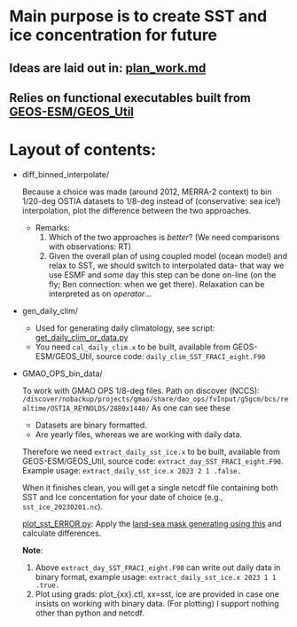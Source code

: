 # Main purpose is to create SST and ice concentration for future

## Ideas are laid out in: [plan_work.md](https://github.com/sanAkel/future_sst_fraci/blob/main/plan_work.md)

## Relies on functional executables built from [GEOS-ESM/GEOS_Util](https://github.com/GEOS-ESM/GEOS_Util/tree/main/pre/prepare_ocnExtData)

# Layout of contents:

- diff_binned_interpolate/

  Because a choice was made (around 2012, MERRA-2 context) to bin 1/20-deg OSTIA datasets to 1/8-deg instead of (conservative: sea ice!) interpolation,
  plot the difference between the two approaches.
  
  - Remarks:
    1. Which of the two approaches is _better_? (We need comparisons with observations: RT)
    2. Given the overall plan of using coupled model (ocean model) and relax to SST, we should switch to interpolated data- that way we use ESMF and
       _some_ day this step can be done on-line (on the fly; Ben connection: when we get there). Relaxation can be interpreted as on _operator_...

- gen_daily_clim/

  - Used for generating daily climatology, see script: [get_daily_clim_or_data.py](https://github.com/sanAkel/future_sst_fraci/blob/main/gen_daily_clim/get_daily_clim_or_data.py)
  - You need `cal_daily_clim.x` to be built, available from GEOS-ESM/GEOS_Util, 
    source code: `daily_clim_SST_FRACI_eight.F90`

- GMAO_OPS_bin_data/

  To work with GMAO OPS 1/8-deg files. Path on discover (NCCS):
  `/discover/nobackup/projects/gmao/share/dao_ops/fvInput/g5gcm/bcs/realtime/OSTIA_REYNOLDS/2880x1440/`
  As one can see these
  - Datasets are binary formatted.
  - Are yearly files, whereas we are working with daily data.
 
  Therefore we need `extract_daily_sst_ice.x` to be built, available from GEOS-ESM/GEOS_Util, source code: `extract_day_SST_FRACI_eight.F90`.
  Example usage: `extract_daily_sst_ice.x 2023 2 1 .false.`

  When it finishes clean, you will get a single netcdf file containing both SST and Ice concentation for your date of choice (e.g., `sst_ice_20230201.nc`).

  [plot_sst_ERROR.py](https://github.com/sanAkel/future_sst_fraci/blob/main/GMAO_OPS_bin_data/plot_sst_ERROR.py):
  Apply the [land-sea mask generating using this](https://github.com/sanAkel/future_sst_fraci/blob/main/gen_daily_clim/make_clean_land_sea_mask.ipynb) and calculate differences.

  **Note**: 
    1. Above `extract_day_SST_FRACI_eight.F90` can write out daily data in binary format, example usage: `extract_daily_sst_ice.x 2023 1 1 .true.`
    2. Plot using grads: plot_{xx}.ctl, xx=sst, ice are provided in case one insists on working with binary data. (For plotting) I support nothing other than python and netcdf.
    
